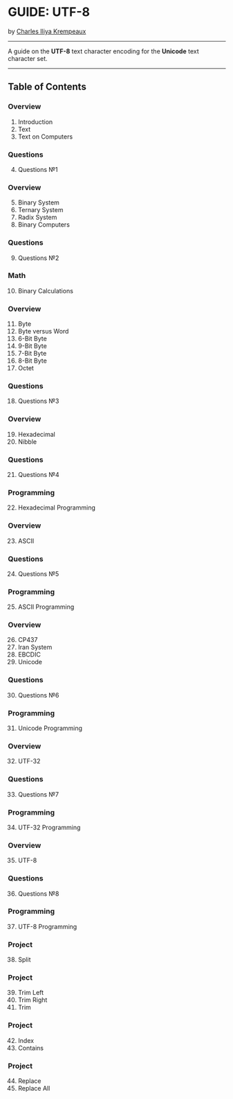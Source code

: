 # GUIDE: UTF-8

by [Charles Iliya Krempeaux](http://changelog.ca/)

---

A guide on the **UTF-8** text character encoding for the **Unicode** text character set.

---

## Table of Contents

### Overview

1. Introduction
2. Text
3. Text on Computers

### Questions

4. Questions №1

### Overview

5. Binary System
6. Ternary System
7. Radix System
8. Binary Computers

### Questions

9. Questions №2

### Math

10. Binary Calculations

### Overview

11. Byte
12. Byte versus Word
13. 6-Bit Byte
14. 9-Bit Byte
15. 7-Bit Byte
16. 8-Bit Byte
17. Octet

### Questions

18. Questions №3

### Overview

19. Hexadecimal
20. Nibble

### Questions

21. Questions №4

### Programming

22. Hexadecimal Programming

### Overview

23. ASCII

### Questions

24. Questions №5

### Programming

25. ASCII Programming

### Overview

26. CP437
27. Iran System
28. EBCDIC
29. Unicode

### Questions

30. Questions №6

### Programming

31. Unicode Programming

### Overview

32. UTF-32

### Questions

33. Questions №7

### Programming

34. UTF-32 Programming

### Overview

35. UTF-8

### Questions

36. Questions №8

### Programming

37. UTF-8 Programming

### Project

38. Split

### Project

39. Trim Left
40. Trim Right
41. Trim

### Project

42. Index
43. Contains

### Project

44. Replace
45. Replace All

